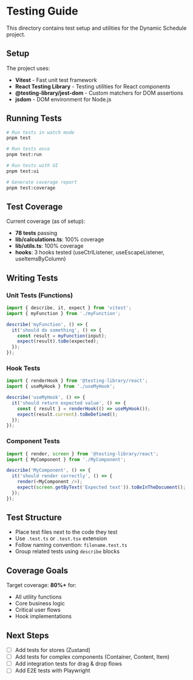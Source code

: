 # Testing Guide

This directory contains test setup and utilities for the Dynamic Schedule project.

## Setup

The project uses:
- **Vitest** - Fast unit test framework
- **React Testing Library** - Testing utilities for React components
- **@testing-library/jest-dom** - Custom matchers for DOM assertions
- **jsdom** - DOM environment for Node.js

## Running Tests

```bash
# Run tests in watch mode
pnpm test

# Run tests once
pnpm test:run

# Run tests with UI
pnpm test:ui

# Generate coverage report
pnpm test:coverage
```

## Test Coverage

Current coverage (as of setup):
- **78 tests** passing
- **lib/calculations.ts**: 100% coverage
- **lib/utils.ts**: 100% coverage
- **hooks**: 3 hooks tested (useCtrlListener, useEscapeListener, useItemsByColumn)

## Writing Tests

### Unit Tests (Functions)

```typescript
import { describe, it, expect } from 'vitest';
import { myFunction } from './myFunction';

describe('myFunction', () => {
  it('should do something', () => {
    const result = myFunction(input);
    expect(result).toBe(expected);
  });
});
```

### Hook Tests

```typescript
import { renderHook } from '@testing-library/react';
import { useMyHook } from './useMyHook';

describe('useMyHook', () => {
  it('should return expected value', () => {
    const { result } = renderHook(() => useMyHook());
    expect(result.current).toBeDefined();
  });
});
```

### Component Tests

```typescript
import { render, screen } from '@testing-library/react';
import { MyComponent } from './MyComponent';

describe('MyComponent', () => {
  it('should render correctly', () => {
    render(<MyComponent />);
    expect(screen.getByText('Expected text')).toBeInTheDocument();
  });
});
```

## Test Structure

- Place test files next to the code they test
- Use `.test.ts` or `.test.tsx` extension
- Follow naming convention: `filename.test.ts`
- Group related tests using `describe` blocks

## Coverage Goals

Target coverage: **80%+** for:
- All utility functions
- Core business logic
- Critical user flows
- Hook implementations

## Next Steps

- [ ] Add tests for stores (Zustand)
- [ ] Add tests for complex components (Container, Content, Item)
- [ ] Add integration tests for drag & drop flows
- [ ] Add E2E tests with Playwright
